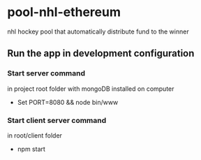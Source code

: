 # pool-nhl-ethereum

nhl hockey pool that automatically distribute fund to the winner

## Run the app in development configuration
### Start server command

in project root folder with mongoDB installed on computer

- Set PORT=8080 && node bin/www

### Start client server command

in root/client folder

- npm start 
